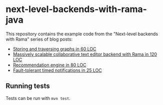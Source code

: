 # next-level-backends-with-rama-java

This repository contains the example code from the "Next-level backends with Rama" series of blog posts:

- [Storing and traversing graphs in 60 LOC](https://blog.redplanetlabs.com/2025/03/26/next-level-backends-with-rama-graphs/)
- [Massively scalable collaborative text editor backend with Rama in 120 LOC](https://blog.redplanetlabs.com/2025/04/01/massively-scalable-collaborative-text-editor-backend-with-rama-in-120-loc/)
- [Recommendation engine in 80 LOC](https://blog.redplanetlabs.com/2025/04/08/next-level-backends-with-rama-recommendation-engine-in-80-loc/)
- [Fault-tolerant timed notifications in 25 LOC](https://blog.redplanetlabs.com/2025/04/16/next-level-backends-with-rama-fault-tolerant-timed-notifications-in-25-loc/)

## Running tests

Tests can be run with `mvn test`.
